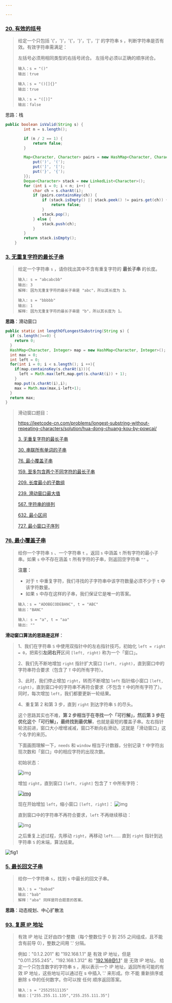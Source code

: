 ```yaml
---

---
```




### [20. 有效的括号](https://leetcode-cn.com/problems/valid-parentheses/)

> 给定一个只包括 '('，')'，'{'，'}'，'['，']' 的字符串 s ，判断字符串是否有效。有效字符串需满足：
>
> 左括号必须用相同类型的右括号闭合。
> 左括号必须以正确的顺序闭合。
>
> ```
> 输入：s = "()"
> 输出：true
> ```
>
> ```
> 输入：s = "()[]{}"
> 输出：true
> ```
>
> ```
> 输入：s = "([)]"
> 输出：false
> ```

思路：栈

```java
public boolean isValid(String s) {
        int n = s.length();

        if (n / 2 == 1) {
            return false;
        }

        Map<Character, Character> pairs = new HashMap<Character, Character>() {{
            put(')', '(');
            put(']', '[');
            put('}', '{');
        }};
        Deque<Character> stack = new LinkedList<Character>();
        for (int i = 0; i < n; i++) {
            char ch = s.charAt(i);
            if (pairs.containsKey(ch)) {
                if (stack.isEmpty() || stack.peek() != pairs.get(ch)) {
                    return false;
                }
                stack.pop();
            } else {
                stack.push(ch);
            }
        }
        return stack.isEmpty();
    }
```



### [3. 无重复字符的最长子串](https://leetcode-cn.com/problems/longest-substring-without-repeating-characters/)

> 给定一个字符串 `s` ，请你找出其中不含有重复字符的 **最长子串** 的长度。
>
> ```
> 输入: s = "abcabcbb"
> 输出: 3 
> 解释: 因为无重复字符的最长子串是 "abc"，所以其长度为 3。
> ```
>
> ```
> 输入: s = "bbbbb"
> 输出: 1
> 解释: 因为无重复字符的最长子串是 "b"，所以其长度为 1。
> ```

**思路**：滑动窗口

```java
public static int lengthOfLongestSubstring(String s) {
  if (s.length()==0) {
    return 0;
  }
  HashMap<Character, Integer> map = new HashMap<Character, Integer>();
  int max = 0;
  int left = 0;
  for(int i = 0; i < s.length(); i ++){
    if(map.containsKey(s.charAt(i))){
      left = Math.max(left,map.get(s.charAt(i)) + 1);
    }
    map.put(s.charAt(i),i);
    max = Math.max(max,i-left+1);
  }
  return max;
}
```

> 滑动窗口题目：
>
> https://leetcode-cn.com/problems/longest-substring-without-repeating-characters/solution/hua-dong-chuang-kou-by-powcai/
>
> [3. 无重复字符的最长子串](https://leetcode-cn.com/problems/longest-substring-without-repeating-characters/)
>
> [30. 串联所有单词的子串](https://leetcode-cn.com/problems/substring-with-concatenation-of-all-words/)
>
> [76. 最小覆盖子串](https://leetcode-cn.com/problems/minimum-window-substring/)
>
> [159. 至多包含两个不同字符的最长子串](https://leetcode-cn.com/problems/longest-substring-with-at-most-two-distinct-characters/)
>
> [209. 长度最小的子数组](https://leetcode-cn.com/problems/minimum-size-subarray-sum/)
>
> [239. 滑动窗口最大值](https://leetcode-cn.com/problems/sliding-window-maximum/)
>
> [567. 字符串的排列](https://leetcode-cn.com/problems/permutation-in-string/)
>
> [632. 最小区间](https://leetcode-cn.com/problems/smallest-range/)
>
> [727. 最小窗口子序列](https://leetcode-cn.com/problems/minimum-window-subsequence/)



### [76. 最小覆盖子串](https://leetcode-cn.com/problems/minimum-window-substring/)

> 给你一个字符串 `s` 、一个字符串 `t` 。返回 `s` 中涵盖 `t` 所有字符的最小子串。如果 `s` 中不存在涵盖 `t` 所有字符的子串，则返回空字符串 `""` 。
>
> **注意：**
>
> - 对于 `t` 中重复字符，我们寻找的子字符串中该字符数量必须不少于 `t` 中该字符数量。
> - 如果 `s` 中存在这样的子串，我们保证它是唯一的答案。
>
> ```
> 输入：s = "ADOBECODEBANC", t = "ABC"
> 输出："BANC"
> ```
>
> ```
> 输入: s = "a", t = "aa"
> 输出: ""
> ```

**滑动窗口算法的思路是这样**：

> 1、我们在字符串 `S` 中使用双指针中的左右指针技巧，初始化 `left = right = 0`，把索引**左闭右开**区间 `[left, right)` 称为一个「窗口」。
>
> 2、我们先不断地增加 `right` 指针扩大窗口 `[left, right)`，直到窗口中的字符串符合要求（包含了 `T` 中的所有字符）。
>
> 3、此时，我们停止增加 `right`，转而不断增加 `left` 指针缩小窗口 `[left, right)`，直到窗口中的字符串不再符合要求（不包含 `T` 中的所有字符了）。同时，每次增加 `left`，我们都要更新一轮结果。
>
> 4、重复第 2 和第 3 步，直到 `right` 到达字符串 `S` 的尽头。
>
> 这个思路其实也不难，**第 2 步相当于在寻找一个「可行解」，然后第 3 步在优化这个「可行解」，最终找到最优解**，也就是最短的覆盖子串。左右指针轮流前进，窗口大小增增减减，窗口不断向右滑动，这就是「滑动窗口」这个名字的来历。
>
> 下面画图理解一下，`needs` 和 `window` 相当于计数器，分别记录 `T` 中字符出现次数和「窗口」中的相应字符的出现次数。
>
> 初始状态：
>
> ![img](https://labuladong.gitee.io/algo/images/slidingwindow/1.png)
>
> 增加 `right`，直到窗口 `[left, right]` 包含了 `T` 中所有字符：
>
> [![img](https://labuladong.gitee.io/algo/images/slidingwindow/2.png)](https://labuladong.gitee.io/algo/images/slidingwindow/2.png)
>
> 现在开始增加 `left`，缩小窗口 `[left, right]`：
> ![img](https://labuladong.gitee.io/algo/images/slidingwindow/3.png)
>
> 直到窗口中的字符串不再符合要求，`left` 不再继续移动：
>
> ![img](https://labuladong.gitee.io/algo/images/slidingwindow/4.png)
>
> 之后重复上述过程，先移动 `right`，再移动 `left`…… 直到 `right` 指针到达字符串 `S` 的末端，算法结束。

![fig1](https://assets.leetcode-cn.com/solution-static/76/76_fig1.gif)









### [5. 最长回文子串](https://leetcode-cn.com/problems/longest-palindromic-substring/)

> 给你一个字符串 `s`，找到 `s` 中最长的回文子串。
>
> ```
> 输入：s = "babad"
> 输出："bab"
> 解释："aba" 同样是符合题意的答案。
> ```

**思路**：动态规划、中心扩散法





### [93. 复原 IP 地址](https://leetcode.cn/problems/restore-ip-addresses/)

> 有效 IP 地址 正好由四个整数（每个整数位于 0 到 255 之间组成，且不能含有前导 0），整数之间用 '.' 分隔。
>
> 例如："0.1.2.201" 和 "192.168.1.1" 是 有效 IP 地址，但是 "0.011.255.245"、"192.168.1.312" 和 "192.168@1.1" 是 无效 IP 地址。
> 给定一个只包含数字的字符串 s ，用以表示一个 IP 地址，返回所有可能的有效 IP 地址，这些地址可以通过在 s 中插入 '.' 来形成。你 不能 重新排序或删除 s 中的任何数字。你可以按 任何 顺序返回答案。
>
> ```
> 输入：s = "25525511135"
> 输出：["255.255.11.135","255.255.111.35"]
> ```
